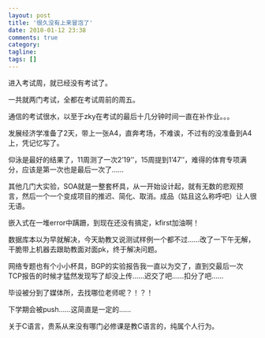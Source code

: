 ```yaml
---
layout: post
title: '很久没有上来冒泡了'
date: 2010-01-12 23:38
comments: true
category:
tagline:
tags: []
---
```


进入考试周，就已经没有考试了。

一共就两门考试，全都在考试周前的周五。

通信的考试很水，以至于zky在考试的最后十几分钟时间一直在补作业。。。

发展经济学准备了2天，带上一张A4，直奔考场，不难诶，不过有的没准备到A4上，凭记忆写了。

仰泳是最好的结果了，11周测了一次2’19’’，15周提到1’47’’，难得的体育专项满分，应该是第一次也是最后一次了……

其他几门大实验，SOA就是一整套杯具，从一开始设计起，就有无数的悲观预言，然后一个一个变成项目的推迟、简化、取消。成品（姑且这么称呼吧）让人很无语。

嵌入式在一堆error中蹒跚，到现在还没有搞定，kfirst加油啊！

数据库本以为早就解决，今天助教又说测试样例一个都不过……改了一下午无解，干脆带上机器去跟助教面对面pk，终于解决问题。

网络专题也有个小小杯具，BGP的实验报告我一直以为交了，直到交最后一次TCP报告的时候才猛然发现写了却没上传……迟交了吧……扣分了吧……

毕设被分到了媒体所，去找哪位老师呢？！？！

下学期会被push……这简直是一定的……

关于C语言，贵系从来没有哪门必修课是教C语言的，纯属个人行为。
